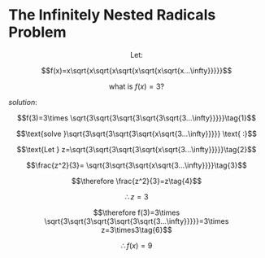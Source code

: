 # The Infinitely Nested Radicals Problem
$$\text{Let:}$$  

$$f(x)=x\sqrt{x\sqrt{x\sqrt{x\sqrt{x\sqrt{x...\infty}}}}}$$  

$$\text{what is }f(x)=3\text{?}$$  

$solution:$  

$$f(3)=3\times \sqrt{3\sqrt{3\sqrt{3\sqrt{3\sqrt{3...\infty}}}}}\tag{1}$$  

$$\text{solve }\sqrt{3\sqrt{3\sqrt{3\sqrt{x\sqrt{3...\infty}}}}} \text{ :}$$  

$$\text{Let } z=\sqrt{3\sqrt{3\sqrt{3\sqrt{x\sqrt{3...\infty}}}}}\tag{2}$$  

$$\frac{z^2}{3}= \sqrt{3\sqrt{3\sqrt{x\sqrt{3...\infty}}}}\tag{3}$$  

$$\therefore \frac{z^2}{3}=z\tag{4}$$  

$$\therefore z=3\tag{5}$$  

$$\therefore f(3)=3\times \sqrt{3\sqrt{3\sqrt{3\sqrt{3\sqrt{3...\infty}}}}}=3\times z=3\times3\tag{6}$$  

$$\therefore f(x)=9\tag{ANS}$$